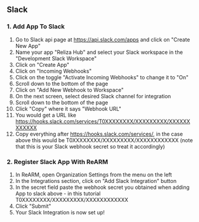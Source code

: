 
## Slack

### 1. Add App To Slack

1. Go to Slack api page at https://api.slack.com/apps and click on "Create New App"
2. Name your app "Reliza Hub" and select your Slack workspace in the "Development Slack Workspace"
3. Click on "Create App"
4. Click on "Incoming Webhooks"
5. Click on the toggle "Activate Incoming Webhooks" to change it to "On"
6. Scroll down to the bottom of the page
7. Click on "Add New Webhook to Workspace"
8. On the next screen, select desired Slack channel for integration
9. Scroll down to the bottom of the page
10. Click "Copy" where it says "Webhook URL"
11. You would get a URL like https://hooks.slack.com/services/T0XXXXXXXX/XXXXXXXXX/XXXXXXXXXXXX
12. Copy everything after https://hooks.slack.com/services/, in the case above this would be T0XXXXXXXX/XXXXXXXXX/XXXXXXXXXXXX (note that this is your Slack webhook secret so treat it accordingly)

### 2. Register Slack App With ReARM

1. In ReARM, open Organization Settings from the menu on the left
2. In the Integrations section, click on "Add Slack Integration" button
3. In the secret field paste the webhook secret you obtained when adding App to slack above - in this tutorial T0XXXXXXXX/XXXXXXXXX/XXXXXXXXXXXX
4. Click "Submit"
5. Your Slack Integration is now set up!
